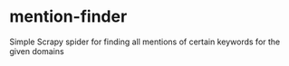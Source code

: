 # mention-finder
Simple Scrapy spider for finding all mentions of certain keywords for the given domains
